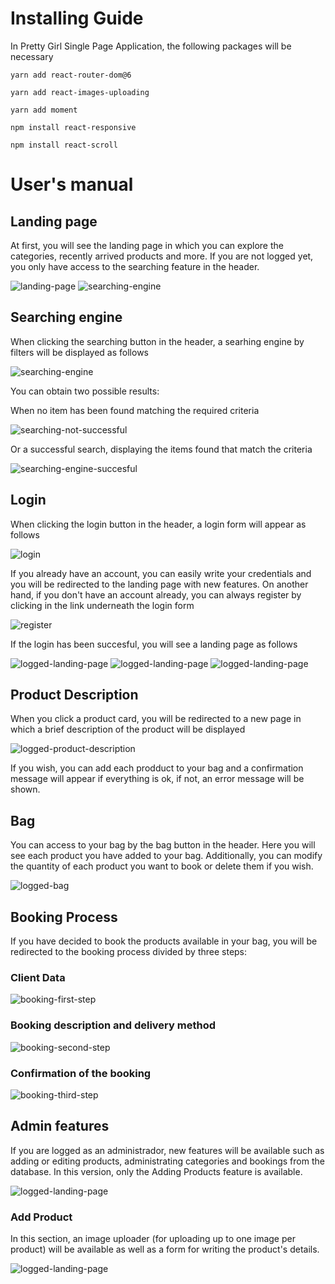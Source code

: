 # Installing Guide
In Pretty Girl Single Page Application, the following packages will be necessary

```
yarn add react-router-dom@6
```
```
yarn add react-images-uploading
```
```
yarn add moment 
```
```
npm install react-responsive
```
```
npm install react-scroll
```


# User's manual

## Landing page
At first, you will see the landing page in which you can explore the categories, recently arrived products and more. 
If you are not logged yet, you only have access to the searching feature in the header.

![landing-page](./img/users-manual/landing-page.png)
![searching-engine](./img/users-manual/arrived.png)

## Searching engine

When clicking the searching button in the header, a searhing engine by filters will be displayed as follows

![searching-engine](./img/users-manual/searching-action.png)

You can obtain two possible results: 

When no item has been found matching the required criteria

![searching-not-successful](./img/users-manual/no-succesful-search.png)

Or a successful search, displaying the items found that match the criteria

![searching-engine-**succesful**](./img/users-manual/succesful-search.png)

## Login
When clicking the login button in the header, a login form will appear as follows

![login](./img/users-manual/login.png)

If you already have an account, you can easily write your credentials and you will be redirected to the landing page with new features. On another hand, if you don't have an account already, you can always register by clicking in the link underneath the login form

![register](./img/users-manual/register.png)

If the login has been succesful, you will see a landing page as follows

![logged-landing-page](./img/users-manual/logged-login-page.png)
![logged-landing-page](./img/users-manual/arrived.png)
![logged-landing-page](./img/users-manual/logged-recommended.png)

## Product Description
When you click a product card, you will be redirected to a new page in which a brief description of the product will be displayed

![logged-product-description](./img/users-manual/logged-product-description.png)

If you wish, you can add each prodduct to your bag and a confirmation message will appear if everything is ok, if not, an error message will be shown.

## Bag

You can access to your bag by the bag button in the header. Here you will see each product you have added to your bag. Additionally, you can modify the quantity of each product you want to book or delete them if you wish.

![logged-bag](./img/users-manual/logged-bag.png)

## Booking Process

If you have decided to book the products available in your bag, you will be redirected to the booking process divided by three steps: 

### Client Data
![booking-first-step](./img/users-manual/booking-first-step.png)
### Booking description and delivery method
![booking-second-step](./img/users-manual/booking-second-step.png)
### Confirmation of the booking
![booking-third-step](./img/users-manual/booking-third-step.png)

## Admin features

If you are logged as an administrador, new features will be available such as adding or editing products, administrating categories and bookings from the database. In this version, only the Adding Products feature is available.

![logged-landing-page](./img/users-manual/admin-bar.png)

### Add Product 

In this section, an image uploader (for uploading up to one image per product) will be available as well as a form for writing the product's details. 

![logged-landing-page](./img/users-manual/admin-add-product-example.png)